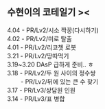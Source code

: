 ## 수현이의 코테일기 >< 
4.04 - PR/Lv2/시소 짝꿍(다시하기)  <br/>
4.02 - PR/Lv2/미로 탈출  <br/>
4.01 - PR/Lv2/리코쳇 로봇  <br/>
3.21 - PR/Lv2/땅따먹기  <br/>
3.19~3.20 DAsP 급하게 준비.. ㅎ  <br/>
3.18 - PR/Lv2/두 원 사이의 정수쌍   <br/>
&nbsp; &nbsp; &nbsp; &nbsp; - PR/Lv2/뒤에 있는 큰 수 찾기  <br/>
3.17 - PR/Lv3/상담원 인원 <br/>
3.14 - PR/Lv3/표 병합
